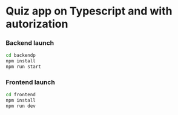 # Quiz app on Typescript and with autorization

### Backend launch

```sh
cd backendp
npm install
npm run start
```
### Frontend launch
```sh
cd frontend
npm install
npm run dev
```
